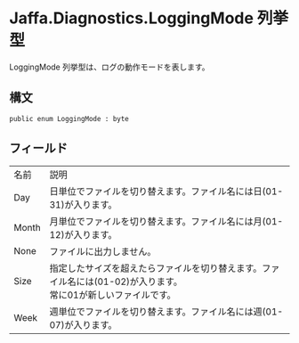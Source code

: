 # Jaffa.Diagnostics.LoggingMode 列挙型

LoggingMode 列挙型は、ログの動作モードを表します。

## 構文

```
public enum LoggingMode : byte
```

## フィールド

<table><tr><td>名前</td><td>説明</td></tr>

<tr><td>Day</td><td>日単位でファイルを切り替えます。ファイル名には日(01-31)が入ります。</td></tr>
<tr><td>Month</td><td>月単位でファイルを切り替えます。ファイル名には月(01-12)が入ります。</td></tr>
<tr><td>None</td><td>ファイルに出力しません。</td></tr>
<tr><td>Size</td><td>指定したサイズを超えたらファイルを切り替えます。ファイル名には(01-02)が入ります。<br/>常に01が新しいファイルです。</td></tr>
<tr><td>Week</td><td>週単位でファイルを切り替えます。ファイル名には週(01-07)が入ります。</td></tr>

</table>


